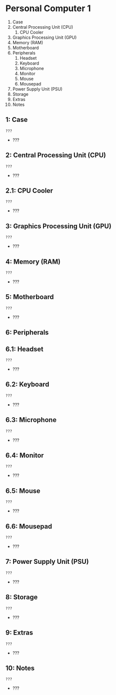 # Personal Computer 1

1. Case
2. Central Processing Unit (CPU)
   1. CPU Cooler
3. Graphics Processing Unit (GPU)
4. Memory (RAM)
5. Motherboard
6. Peripherals
   1. Headset
   2. Keyboard
   3. Microphone
   4. Monitor
   5. Mouse
   6. Mousepad
7. Power Supply Unit (PSU)
8. Storage
9. Extras
10. Notes

## 1: Case

`???`

- ???

## 2: Central Processing Unit (CPU)

`???`

- ???

## 2.1: CPU Cooler

`???`

- ???

## 3: Graphics Processing Unit (GPU)

`???`

- ???

## 4: Memory (RAM)

`???`

- ???

## 5: Motherboard

`???`

- ???

## 6: Peripherals

## 6.1: Headset

`???`

- ???

## 6.2: Keyboard

`???`

- ???

## 6.3: Microphone

`???`

- ???

## 6.4: Monitor

`???`

- ???

## 6.5: Mouse

`???`

- ???

## 6.6: Mousepad

`???`

- ???

## 7: Power Supply Unit (PSU)

`???`

- ???

## 8: Storage

`???`

- ???

## 9: Extras

`???`

- ???

## 10: Notes

`???`

- ???
